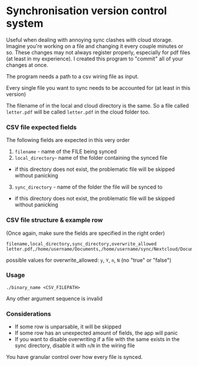 # Synchronisation version control system

Useful when dealing with annoying sync clashes with cloud storage. Imagine you're working on a file and changing it every couple minutes or so. These changes may not always register properly, especially for pdf files (at least in my experience). I created this program to "commit" all of your changes at once. 

The program needs a path to a csv wiring file as input.

Every single file you want to sync needs to be accounted for (at least in this version)

The filename of in the local and cloud directory is the same. So a file called ```letter.pdf``` will be called ```letter.pdf``` in the cloud folder too.

### CSV file expected fields
The following fields are expected in this very order
1. `filename` - name of the FILE being synced
2. `local_directory`- name of the folder containing the synced file
  - if this directory does not exist, the problematic file will be skipped without panicking
3. `sync_directory` - name of the folder the file will be synced to
  - if this directory does not exist, the problematic file will be skipped without panicking


### CSV file structure & example row
(Once again, make sure the fields are specified in the right order)
```
filename,local_directory,sync_directory,overwrite_allowed
letter.pdf,/home/username/Documents,/home/username/sync/Nextcloud/Documents,y
```
possible values for overwrite_allowed:
`y`, `Y`, `n`, `N` (no "true" or "false")

### Usage

```./binary_name <CSV_FILEPATH>```

Any other argument sequence is invalid

### Considerations
- If some row is unparsable, it will be skipped
- If some row has an unexpected amount of fields, the app will panic
- If you want to disable overwriting if a file with the same exists in the sync directory, disable it with `n`/`N` in the wiring file

You have granular control over how every file is synced. 
